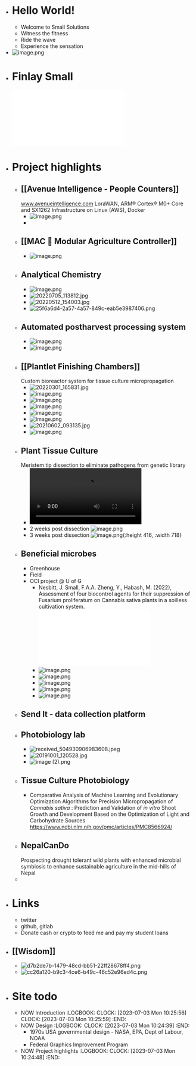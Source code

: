 - # Hello World!
	- Welcome to Small Solutions
	- Witness the fitness
	- Ride the wave
	- Experience the sensation
- ![image.png](../assets/image_1688402515733_0.png)
- # Finlay Small
  ![F.A.A. Small Resume 230630.pdf](../assets/F.A.A._Small_Resume_230630_1688423464005_0.pdf)
- # Project highlights
	- ## [[Avenue Intelligence - People Counters]] 
	  www.avenueintelligence.com
	  LoraWAN, ARM® Cortex® M0+ Core and SX1262
	  Infrastructure on Linux (AWS), Docker
		- ![image.png](../assets/image_1688423776023_0.png)
		-
	- ## [[MAC 🌱 Modular Agriculture Controller]]
		- ![image.png](../assets/image_1688423559948_0.png)
	- ## Analytical Chemistry
		- ![image.png](../assets/image_1688425117268_0.png)
		- ![20220705_113812.jpg](../assets/20220705_113812_1688425280982_0.jpg)
		- ![20220512_154003.jpg](../assets/20220512_154003_1688425376241_0.jpg)
		- ![25f6a6d4-2a57-4a57-849c-eab5e3987406.png](../assets/25f6a6d4-2a57-4a57-849c-eab5e3987406_1688425132618_0.png)
	- ## Automated postharvest processing system
		- ![image.png](../assets/image_1688402997529_0.png)
		- ![image.png](../assets/image_1688403030659_0.png)
	- ## [[Plantlet Finishing Chambers]] 
	  Custom bioreactor system for tissue culture micropropagation
		- ![20220301_165831.jpg](../assets/20220301_165831_1688424417458_0.jpg)
		- ![image.png](../assets/image_1688402619785_0.png)
		- ![image.png](../assets/image_1688402822715_0.png)
		- ![image.png](../assets/image_1688424512297_0.png)
		- ![image.png](../assets/image_1688402896671_0.png)
		- ![image.png](../assets/image_1688424351757_0.png)
		- ![20210602_093135.jpg](../assets/20210602_093135_1688425663509_0.jpg)
		- ![image.png](../assets/image_1688425567525_0.png)
	- ## Plant Tissue Culture
	  Meristem tip dissection to eliminate pathogens from genetic library
		- ![20190806_152615.mp4](../assets/20190806_152615_1688426333236_0.mp4)
		- 2 weeks post dissection
		  ![image.png](../assets/image_1688426235943_0.png)
		- 3 weeks post dissection
		  ![image.png](../assets/image_1688424237233_0.png){:height 416, :width 718}
	- ## Beneficial microbes
		- Greenhouse
		- Field
		- OCI project @ U of G
			- Nesbitt, J. Small, F.A.A. Zheng, Y., Habash, M. (2022), Assessment of four biocontrol agents for their suppression of
			  Fusarium proliferatum on Cannabis sativa plants in a soilless cultivation system.
			  ![CGC2022_Nesbitt_Poster.pdf](../assets/CGC2022_Nesbitt_Poster_1688426861132_0.pdf)
			- ![image.png](../assets/image_1688402919781_0.png)
			- ![image.png](../assets/image_1688402936559_0.png)
			- ![image.png](../assets/image_1688402961916_0.png)
			- ![image.png](../assets/image_1688427157248_0.png)
			- ![image.png](../assets/image_1688427187744_0.png)
	- ## Send It - data collection platform
	- ## Photobiology lab
		- ![received_504930906983608.jpeg](../assets/received_504930906983608_1688426356547_0.jpeg)
		- ![20191001_120528.jpg](../assets/20191001_120528_1688426576223_0.jpg)
		- ![image (2).png](../assets/image_(2)_1688427672718_0.png)
	- ## Tissue Culture Photobiology
		- Comparative Analysis of Machine Learning and Evolutionary Optimization Algorithms for Precision Micropropagation of *Cannabis sativa* : Prediction and Validation of *in vitro* Shoot Growth and Development Based on the Optimization of Light and Carbohydrate Sources
		  https://www.ncbi.nlm.nih.gov/pmc/articles/PMC8566924/
	- ## NepalCanDo
	  Prospecting drought tolerant wild plants with enhanced microbial symbiosis to enhance sustainable agriculture in the mid-hills of Nepal
	-
- # Links
	- twitter
	- github, gitlab
	- Donate cash or crypto to feed me and pay my student loans
- ## [[Wisdom]]
	- ![d7b2de7b-1479-48cd-bb51-22ff28678ff4.png](../assets/d7b2de7b-1479-48cd-bb51-22ff28678ff4_1688425161686_0.png)
	- ![cc26a120-b9c3-4ce6-b49c-46c52e96ed4c.png](../assets/cc26a120-b9c3-4ce6-b49c-46c52e96ed4c_1688425185299_0.png)
- # Site todo
	- NOW Introduction
	  :LOGBOOK:
	  CLOCK: [2023-07-03 Mon 10:25:56]
	  CLOCK: [2023-07-03 Mon 10:25:59]
	  :END:
	- NOW Design
	  :LOGBOOK:
	  CLOCK: [2023-07-03 Mon 10:24:39]
	  :END:
		- 1970s USA governmental design - NASA, EPA, Dept of Labour, NOAA
		- Federal Graphics Improvement Program
	- NOW Project highlights
	  :LOGBOOK:
	  CLOCK: [2023-07-03 Mon 10:24:48]
	  :END: